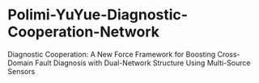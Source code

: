 # Polimi-YuYue-Diagnostic-Cooperation-Network
Diagnostic Cooperation: A New Force Framework for Boosting Cross-Domain Fault Diagnosis with Dual-Network Structure Using Multi-Source Sensors
